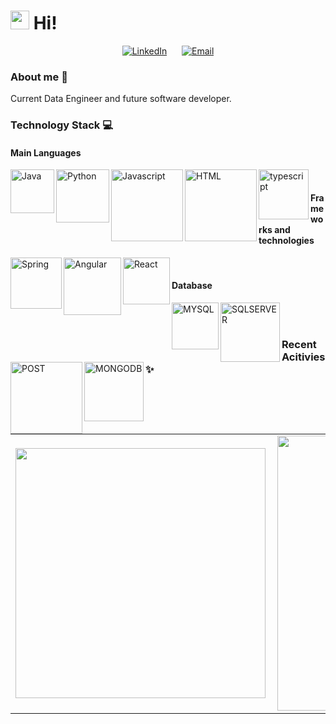 <h1><img src="https://emojis.slackmojis.com/emojis/images/1563481434/6016/meow_coffee.png?1563481434" width="30"/> Hi! </h1>

<p align="center">
<a href="https://www.linkedin.com/in/lorena-fernandes-cunha-4a0765135/"><img alt="LinkedIn" src="https://img.shields.io/badge/LinkedIn-lorenafernandes-red?style=for-the-badge&logo=linkedin&labelColor=333333"></a> &nbsp &nbsp &nbsp<a href="mailto:lorena.cunha@hotmail.com"><img alt="Email" src="https://img.shields.io/badge/Email-lorena.cunha@hotmail.com-red?style=for-the-badge&logo=microsoft-outlook&labelColor=333333"></a>
</p>

### About me 💬
Current Data Engineer and future software developer.

### Technology Stack 💻

#### Main Languages
<img align="left" alt="Java" width="70px" src="https://img.shields.io/badge/-Java-333333?style=for-the-badge&logo=Java" />
<img align="left" alt="Python" width="85px" src="https://img.shields.io/badge/-python-333333?style=for-the-badge&logo=python" />
<img align="left" alt="Javascript" width="115px" src="https://img.shields.io/badge/-Javascript-333333?style=for-the-badge&logo=Javascript" />
<img align="left" alt="HTML" width="115px" src="https://img.shields.io/badge/-typescript-333333?style=for-the-badge&logo=typescript" />
<img align="left" alt="typescript" width="80px" src="https://img.shields.io/badge/-HTML5-333333?style=for-the-badge&logo=HTML5" />

<br/>

#### Frameworks and technologies

<img align="left" alt="Spring" width="82px" src="https://img.shields.io/badge/-spring-333334?style=for-the-badge&logo=spring" />
<img align="left" alt="Angular" width="92px" src="https://img.shields.io/badge/-angular-333334?style=for-the-badge&logo=angular" />
<img align="left" alt="React" width="75px" src="https://img.shields.io/badge/-react-333334?style=for-the-badge&logo=react" />


<br/>

#### Database

<img align="left" alt="MYSQL" width="75px" src="https://img.shields.io/badge/-mysql-333333?style=for-the-badge&logo=mysql" />
<img align="left" alt="SQLSERVER" width="95px" src="https://img.shields.io/badge/-Sql%20Server-333333?style=for-the-badge&logo=sql-server" />
<img align="left" alt="POST" width="115px" src="https://img.shields.io/badge/-postgresql-333333?style=for-the-badge&logo=postgresql" />
<img align="left" alt="MONGODB" width="95px" src="https://img.shields.io/badge/-mongodb-333333?style=for-the-badge&logo=mongodb" />



<br/>
<br/>

### Recent Acitivies ✨
<center>
<table>
  <tr>
      <td><img width="400px" align="left" src="https://github-readme-stats.vercel.app/api/top-langs/?username=LorenaFFC&hide=html&layout=compact&theme=radical" /></td>
      <td><img width="440px" align="left" src="https://github-readme-stats.vercel.app/api?username=LorenaFFC&theme=radical&show_icons=true" /></td>
  </tr>  
</table>
</center>
